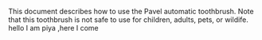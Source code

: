This document describes how  to use the Pavel automatic toothbrush. 
Note that this toothbrush is not safe to use for children, adults, pets, or wildife.
hello I am piya ,here I come
